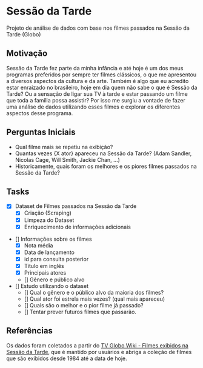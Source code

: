 # Sessão da Tarde

Projeto de análise de dados com base nos filmes passados na Sessão da Tarde (Globo)

## Motivação

Sessão da Tarde fez parte da minha infância e até hoje é um dos meus programas preferidos por sempre ter filmes clássicos, o que me apresentou a diversos aspectos da cultura e da arte. Também é algo que eu acredito estar enraizado no brasileiro, hoje em dia quem não sabe o que é Sessão da Tarde? Ou a sensação de ligar sua TV à tarde e estar passando um filme que toda a família possa assistir? Por isso me surgiu a vontade de fazer uma análise de dados utilizando esses filmes e explorar os diferentes aspectos desse programa.

## Perguntas Iniciais

- Qual filme mais se repetiu na exibição?
- Quantas vezes {X ator} apareceu na Sessão da Tarde? (Adam Sandler, Nicolas Cage, Will Smith, Jackie Chan, ...)
- Historicamente, quais foram os melhores e os piores filmes passados na Sessão da Tarde?

## Tasks

- [x] Dataset de Filmes passados na Sessão da Tarde
    - [x] Criação (Scraping)
    - [x] Limpeza do Dataset
    - [x] Enriquecimento de informações adicionais
- [] Informações sobre os filmes
    - [x] Nota média
    - [x] Data de lançamento
    - [x] id para consulta posterior
    - [x] Título em inglês
    - [x] Principais atores
    - [] Gênero e público alvo
- [] Estudo utilizando o dataset
    - [] Qual o gênero e o público alvo da maioria dos filmes?
    - [] Qual ator foi estrela mais vezes? (qual mais apareceu)
    - [] Quais são o melhor e o pior filme já passado?
    - [] Tentar prever futuros filmes que passarão.


## Referências
Os dados foram coletados a partir do [TV Globo Wiki - Filmes exibidos na Sessão da Tarde](https://tvglobo.fandom.com/pt-br/wiki/Lista_de_filmes_exibidos_na_Sess%C3%A3o_da_Tarde), que é mantido por usuários e abriga a coleção de filmes que são exibidos desde 1984 até a data de hoje.

